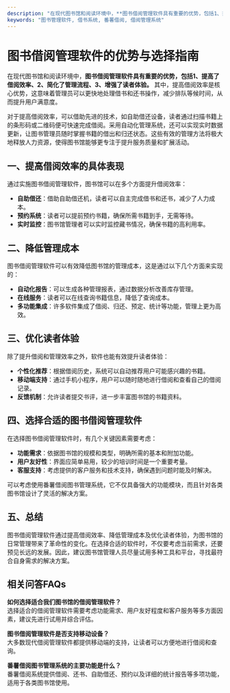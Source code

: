 ```yaml
---
description: "在现代图书馆和阅读环境中，**图书借阅管理软件具有重要的优势，包括1、提高了借阅效率、2、简化了管理流程、3、增强了读者体验。** 其中，提高借阅效率是核心优势，这意味着管理员可以更快地处理借书和还书操作，减少排队等候时间，从而提升用户满意度。"
keywords: "图书管理软件, 借书系统, 番薯借阅, 借阅管理系统"
---
```

# 图书借阅管理软件的优势与选择指南

在现代图书馆和阅读环境中，**图书借阅管理软件具有重要的优势，包括1、提高了借阅效率、2、简化了管理流程、3、增强了读者体验。** 其中，提高借阅效率是核心优势，这意味着管理员可以更快地处理借书和还书操作，减少排队等候时间，从而提升用户满意度。

对于提高借阅效率，可以借助先进的技术，如自助借还设备，读者通过扫描书籍上的条形码或二维码便可快速完成借阅。采用自动化管理系统，还可以实现实时数据更新，让图书管理员随时掌握书籍的借出和归还状态。这些有效的管理方法将极大地释放人力资源，使得图书馆能够更专注于提升服务质量和扩展活动。

## **一、提高借阅效率的具体表现**

通过实施图书借阅管理软件，图书馆可以在多个方面提升借阅效率：

- **自助借还**：借助自助借还机，读者可以自主完成借书和还书，减少了人力成本。
- **预约系统**：读者可以提前预约书籍，确保所需书籍到手，无需等待。
- **实时监控**：图书馆管理者可以实时监控藏书情况，确保书籍的高利用率。

## **二、降低管理成本**

图书借阅管理软件可以有效降低图书馆的管理成本，这是通过以下几个方面来实现的：

- **自动化报告**：可以生成各种管理报表，通过数据分析改善库存管理。
- **在线服务**：读者可以在线查询书籍信息，降低了查询成本。
- **多功能集成**：许多软件集成了借阅、归还、预定、统计等功能，管理上更为高效。

## **三、优化读者体验**

除了提升借阅和管理效率之外，软件也能有效提升读者体验：

- **个性化推荐**：根据借阅历史，系统可以自动推荐用户可能感兴趣的书籍。
- **移动端支持**：通过手机小程序，用户可以随时随地进行借阅和查看自己的借阅记录。
- **反馈机制**：允许读者提交书评，进一步丰富图书馆的书籍资料。

## **四、选择合适的图书借阅管理软件**

在选择图书借阅管理软件时，有几个关键因素需要考虑：

- **功能需求**：依据图书馆的规模和类型，明确所需的基本和附加功能。
- **用户友好性**：界面应简单易用，较少的培训时间是一个重要考量。
- **客服支持**：考虑提供的客户服务和技术支持，确保遇到问题时能及时解决。
  
可以考虑使用番薯借阅图书管理系统，它不仅具备强大的功能模块，而且针对各类图书馆设计了灵活的解决方案。

## **五、总结**

图书借阅管理软件通过提高借阅效率、降低管理成本及优化读者体验，为图书馆的日常管理带来了革命性的变化。在选择合适的软件时，不仅要考虑当前需求，还要预见长远的发展。因此，建议图书馆管理人员尽量试用多种工具和平台，寻找最符合自身需求的解决方案。

## 相关问答FAQs

**如何选择适合我们图书馆的借阅管理软件？**  
选择适合的借阅管理软件需要考虑功能需求、用户友好程度和客户服务等多方面因素，建议先进行试用并综合评估。

**图书借阅管理软件是否支持移动设备？**  
大多数现代借阅管理软件都提供移动端的支持，让读者可以方便地进行借阅和查询。

**番薯借阅图书管理系统的主要功能是什么？**  
番薯借阅系统提供借阅、还书、自助借还、预约以及详细的统计报告等多项功能，适用于各类图书馆使用。
